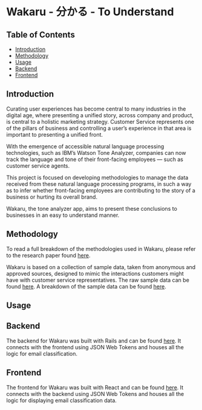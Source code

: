 # Wakaru - 分かる - To Understand

## Table of Contents

+ [Introduction](#introduction)
+ [Methodology](#methodology)
+ [Usage](#usage)
+ [Backend](#backend)
+ [Frontend](#frontend)

## Introduction

Curating user experiences has become central to many industries in the digital age, where presenting a unified story, across company and product, is central to a holistic marketing strategy. Customer Service represents one of the pillars of business and controlling a user’s experience in that area is important to presenting a unified front. 

With the emergence of accessible natural language processing technologies, such as IBM’s Watson Tone Analyzer, companies can now track the language and tone of their front-facing employees — such as customer service agents. 

This project is focused on developing methodologies to manage the data received from these natural language processing programs, in such a way as to infer whether front-facing employees are contributing to the story of a business or hurting its overall brand.

Wakaru, the tone analyzer app, aims to present these conclusions to businesses in an easy to understand manner.  

## Methodology

To read a full breakdown of the methodologies used in Wakaru, please refer to the research paper found [here](https://github.com/ACC25/wakaru/blob/master/wakaru_paper.docx).

Wakaru is based on a collection of sample data, taken from anonymous and approved sources, designed to mimic the interactions customers might have with customer service representatives. The raw sample data can be found [here](https://github.com/ACC25/wakaru/tree/master/source_emails). A breakdown of the sample data can be found [here](https://github.com/ACC25/wakaru/blob/master/source_emails/interactions.md).

## Usage

## Backend

The backend for Wakaru was built with Rails and can be found [here](https://github.com/ACC25/wakaru-backend). It connects with the frontend using JSON Web Tokens and houses all the logic for email classification. 

## Frontend

The frontend for Wakaru was built with React and can be found [here](https://github.com/ACC25/wakaru-frontend). It connects with the backend using JSON Web Tokens and houses all the logic for displaying email classification data. 
